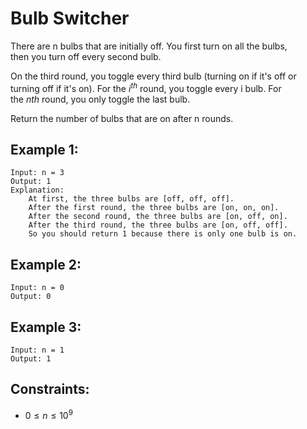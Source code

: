 # Bulb Switcher

There are n bulbs that are initially off. You first turn on all the bulbs,  
then you turn off every second bulb.

On the third round, you toggle every third bulb (turning on if it's off or  
turning off if it's on). For the $i^{th}$ round, you toggle every i bulb. For  
the $n{th}$ round, you only toggle the last bulb.

Return the number of bulbs that are on after n rounds.

 

## Example 1:

    Input: n = 3
    Output: 1
    Explanation: 
        At first, the three bulbs are [off, off, off].
        After the first round, the three bulbs are [on, on, on].
        After the second round, the three bulbs are [on, off, on].
        After the third round, the three bulbs are [on, off, off]. 
        So you should return 1 because there is only one bulb is on.

## Example 2:

    Input: n = 0
    Output: 0
    
## Example 3:

    Input: n = 1
    Output: 1
    
 

## Constraints:

* $0 \le n \le 10^9$

